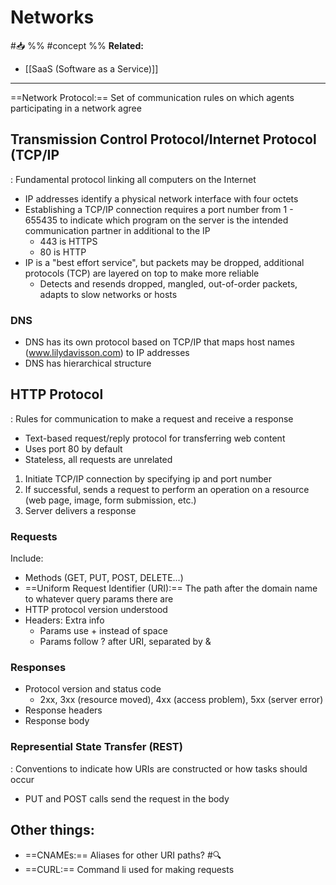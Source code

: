 # Networks
#📥 
%%
#concept
%%
**Related:**
-  [[SaaS (Software as a Service)]]

--- 

==Network Protocol:== Set of communication rules on which agents participating in a network agree 

## Transmission Control Protocol/Internet Protocol (TCP/IP
: Fundamental protocol linking all computers on the Internet 

- IP addresses identify a physical network interface with four octets 
- Establishing a TCP/IP connection requires a port number from 1 - 655435 to indicate which program on the server is the intended communication partner in additional to the IP
	- 443 is HTTPS
	- 80 is HTTP
- IP is a "best effort service", but packets may be dropped, additional protocols (TCP) are layered on top to make more reliable
	- Detects and resends dropped, mangled, out-of-order packets, adapts to slow networks or hosts 

### DNS
- DNS has its own protocol based on TCP/IP that maps host names (www.lilydavisson.com) to IP addresses
- DNS has hierarchical structure 


## HTTP Protocol 
: Rules for communication to make a request and receive a response
- Text-based request/reply protocol for transferring web content
- Uses port 80 by default
- Stateless, all requests are unrelated

1. Initiate TCP/IP connection by specifying ip and port number
2. If successful, sends a request to perform an operation on a resource (web page, image, form submission, etc.)
3. Server delivers a response

### Requests
Include:
- Methods (GET, PUT, POST, DELETE...)
- ==Uniform Request Identifier (URI):== The path after the domain name to whatever query params there are 
- HTTP protocol version understood
- Headers: Extra info
	- Params use + instead of space
	- Params follow ? after URI, separated by &

### Responses
- Protocol version and status code 
	- 2xx, 3xx (resource moved), 4xx (access problem), 5xx (server error)
- Response headers
- Response body

### Represential State Transfer (REST) 
: Conventions to indicate how URIs are constructed or how tasks should occur
- PUT and POST calls send the request in the body


## Other things:
- ==CNAMEs:== Aliases for other URI paths?  #🔍
- ==CURL:== Command li used for making requests 